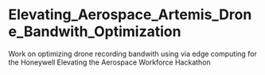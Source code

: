 # Elevating_Aerospace_Artemis_Drone_Bandwith_Optimization
Work on optimizing drone recording bandwith using via edge computing for the Honeywell Elevating the Aerospace Workforce Hackathon
